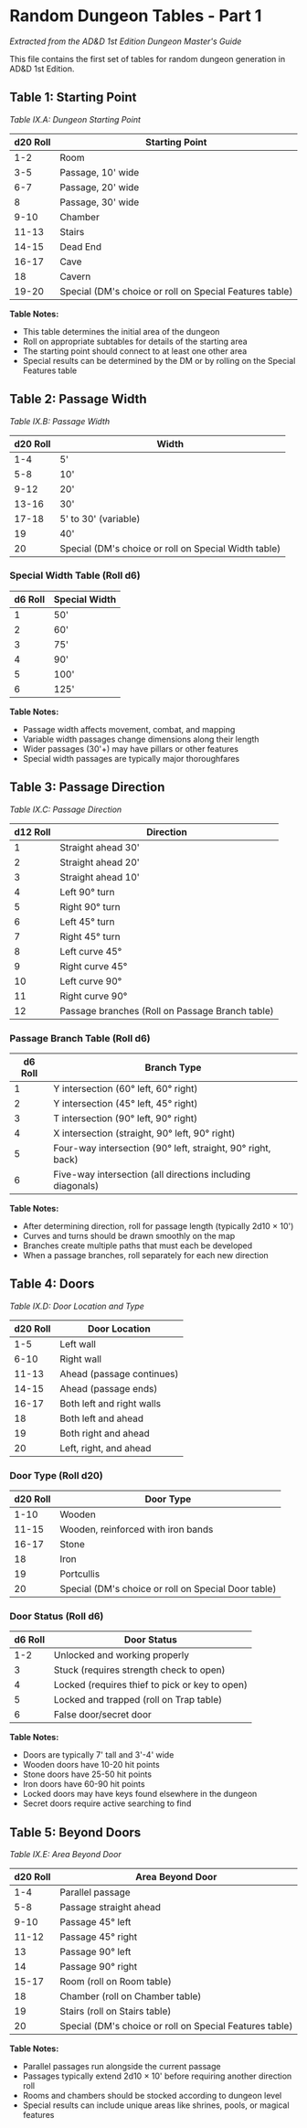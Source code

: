 # Random Dungeon Tables - Part 1

*Extracted from the AD&D 1st Edition Dungeon Master's Guide*

This file contains the first set of tables for random dungeon generation in AD&D 1st Edition.

## Table 1: Starting Point

*Table IX.A: Dungeon Starting Point*

| d20 Roll | Starting Point                                           |
|----------|----------------------------------------------------------|
| 1-2      | Room                                                     |
| 3-5      | Passage, 10' wide                                        |
| 6-7      | Passage, 20' wide                                        |
| 8        | Passage, 30' wide                                        |
| 9-10     | Chamber                                                  |
| 11-13    | Stairs                                                   |
| 14-15    | Dead End                                                 |
| 16-17    | Cave                                                     |
| 18       | Cavern                                                   |
| 19-20    | Special (DM's choice or roll on Special Features table)  |

**Table Notes:**
- This table determines the initial area of the dungeon
- Roll on appropriate subtables for details of the starting area
- The starting point should connect to at least one other area
- Special results can be determined by the DM or by rolling on the Special Features table

## Table 2: Passage Width

*Table IX.B: Passage Width*

| d20 Roll | Width                                                    |
|----------|----------------------------------------------------------|
| 1-4      | 5'                                                       |
| 5-8      | 10'                                                      |
| 9-12     | 20'                                                      |
| 13-16    | 30'                                                      |
| 17-18    | 5' to 30' (variable)                                     |
| 19       | 40'                                                      |
| 20       | Special (DM's choice or roll on Special Width table)     |

### Special Width Table (Roll d6)

| d6 Roll | Special Width                                            |
|---------|----------------------------------------------------------|
| 1       | 50'                                                       |
| 2       | 60'                                                       |
| 3       | 75'                                                       |
| 4       | 90'                                                       |
| 5       | 100'                                                      |
| 6       | 125'                                                      |

**Table Notes:**
- Passage width affects movement, combat, and mapping
- Variable width passages change dimensions along their length
- Wider passages (30'+) may have pillars or other features
- Special width passages are typically major thoroughfares

## Table 3: Passage Direction

*Table IX.C: Passage Direction*

| d12 Roll | Direction                                                |
|----------|----------------------------------------------------------|
| 1        | Straight ahead 30'                                        |
| 2        | Straight ahead 20'                                        |
| 3        | Straight ahead 10'                                        |
| 4        | Left 90° turn                                             |
| 5        | Right 90° turn                                            |
| 6        | Left 45° turn                                             |
| 7        | Right 45° turn                                            |
| 8        | Left curve 45°                                            |
| 9        | Right curve 45°                                           |
| 10       | Left curve 90°                                            |
| 11       | Right curve 90°                                           |
| 12       | Passage branches (Roll on Passage Branch table)           |

### Passage Branch Table (Roll d6)

| d6 Roll | Branch Type                                              |
|---------|----------------------------------------------------------|
| 1       | Y intersection (60° left, 60° right)                      |
| 2       | Y intersection (45° left, 45° right)                      |
| 3       | T intersection (90° left, 90° right)                      |
| 4       | X intersection (straight, 90° left, 90° right)            |
| 5       | Four-way intersection (90° left, straight, 90° right, back) |
| 6       | Five-way intersection (all directions including diagonals) |

**Table Notes:**
- After determining direction, roll for passage length (typically 2d10 × 10')
- Curves and turns should be drawn smoothly on the map
- Branches create multiple paths that must each be developed
- When a passage branches, roll separately for each new direction

## Table 4: Doors

*Table IX.D: Door Location and Type*

| d20 Roll | Door Location                                            |
|----------|----------------------------------------------------------|
| 1-5      | Left wall                                                |
| 6-10     | Right wall                                               |
| 11-13    | Ahead (passage continues)                                |
| 14-15    | Ahead (passage ends)                                     |
| 16-17    | Both left and right walls                                |
| 18       | Both left and ahead                                      |
| 19       | Both right and ahead                                     |
| 20       | Left, right, and ahead                                   |

### Door Type (Roll d20)

| d20 Roll | Door Type                                                |
|----------|----------------------------------------------------------|
| 1-10     | Wooden                                                   |
| 11-15    | Wooden, reinforced with iron bands                       |
| 16-17    | Stone                                                    |
| 18       | Iron                                                     |
| 19       | Portcullis                                               |
| 20       | Special (DM's choice or roll on Special Door table)      |

### Door Status (Roll d6)

| d6 Roll | Door Status                                              |
|---------|----------------------------------------------------------|
| 1-2     | Unlocked and working properly                            |
| 3       | Stuck (requires strength check to open)                   |
| 4       | Locked (requires thief to pick or key to open)            |
| 5       | Locked and trapped (roll on Trap table)                   |
| 6       | False door/secret door                                    |

**Table Notes:**
- Doors are typically 7' tall and 3'-4' wide
- Wooden doors have 10-20 hit points
- Stone doors have 25-50 hit points
- Iron doors have 60-90 hit points
- Locked doors may have keys found elsewhere in the dungeon
- Secret doors require active searching to find

## Table 5: Beyond Doors

*Table IX.E: Area Beyond Door*

| d20 Roll | Area Beyond Door                                         |
|----------|----------------------------------------------------------|
| 1-4      | Parallel passage                                         |
| 5-8      | Passage straight ahead                                   |
| 9-10     | Passage 45° left                                         |
| 11-12    | Passage 45° right                                        |
| 13       | Passage 90° left                                         |
| 14       | Passage 90° right                                        |
| 15-17    | Room (roll on Room table)                                |
| 18       | Chamber (roll on Chamber table)                          |
| 19       | Stairs (roll on Stairs table)                            |
| 20       | Special (DM's choice or roll on Special Features table)  |

**Table Notes:**
- Parallel passages run alongside the current passage
- Passages typically extend 2d10 × 10' before requiring another direction roll
- Rooms and chambers should be stocked according to dungeon level
- Special results can include unique areas like shrines, pools, or magical features

